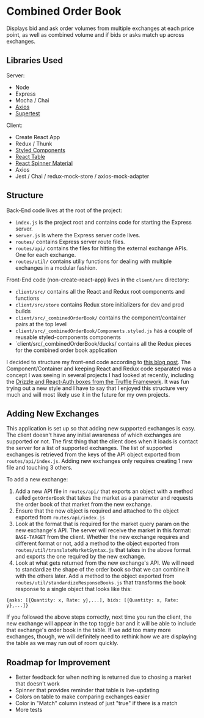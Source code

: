# Combined Order Book
Displays bid and ask order volumes from multiple exchanges at each price point, as well as combined volume and if bids or asks match up across exchanges.

## Libraries Used
Server:
- Node
- Express
- Mocha / Chai
- [Axios](https://github.com/axios/axios)
- [Supertest](https://github.com/visionmedia/supertest)

Client:
- Create React App
- Redux / Thunk
- [Styled Components](https://www.styled-components.com/)
- [React Table](https://github.com/react-tools/react-table)
- [React Spinner Material](https://github.com/icarus-sullivan/react-spinner-material)
- Axios
- Jest / Chai / redux-mock-store / axios-mock-adapter

## Structure
Back-End code lives at the root of the project:
- `index.js` is the project root and contains code for starting the Express server.
- `server.js` is where the Express server code lives.
- `routes/` contains Express server route files.
- `routes/api/` contains the files for hitting the external exchange APIs. One for each exchange.
- `routes/util/` contains utiliy functions for dealing with multiple exchanges in a modular fashion.

Front-End code (non-create-react-app) lives in the `client/src` directory:
- `client/src/` contains all the React and Redux root components and functions
- `client/src/store` contains Redux store initializers for dev and prod builds
- `client/src/_combinedOrderBook/` contains the component/container pairs at the top level
- `client/src/_combinedOrderBook/Components.styled.js` has a couple of reusable styled-components components
- `client/src/_combinedOrderBook/ducks/ contains all the Redux pieces for the combined order book application

I decided to structure my front-end code according to [this blog post](https://levelup.gitconnected.com/structure-your-react-redux-project-for-scalability-and-maintainability-618ad82e32b7). The Component/Container and keeping React and Redux code separated was a concept I was seeing in several projects I had looked at recently, including the [Drizzle and React-Auth boxes from the Truffle Framework](http://truffleframework.com/boxes/). It was fun trying out a new style and I have to say that I enjoyed this structure very much and will most likely use it in the future for my own projects.

## Adding New Exchanges
This application is set up so that adding new supported exchanges is easy. The client doesn't have any initial awareness of which exchanges are supported or not. The first thing that the client does when it loads is contact the server for a list of supported exchanges. The list of supported exchanges is retrieved from the keys of the API object exported from `routes/api/index.js`. Adding new exchanges only requires creating 1 new file and touching 3 others.

To add a new exchange:
1. Add a new API file in `routes/api/` that exports an object with a method called `getOrderBook` that takes the market as a parameter and requests the order book of that market from the new exchange.
2. Ensure that the new object is required and attached to the object exported from `routes/api/index.js`
3. Look at the format that is required for the market query param on the new exchange's API. The server will receive the market in this format: `BASE-TARGET` from the client. Whether the new exchange requires and different format or not, add a method to the object exported from `routes/util/translateMarketSyntax.js` that takes in the above format and exports the one required by the new exchange.
4. Look at what gets returned from the new exchange's API. We will need to standardize the shape of the order book so that we can combine it with the others later. Add a method to the object exported from `routes/util/standardizeResponseBooks.js` that transforms the book response to a single object that looks like this:
```
{asks: [{Quantity: x, Rate: y},...], bids: [{Quantity: x, Rate: y},...]}
```

If you followed the above steps correctly, next time you run the client, the new exchange will appear in the top toggle bar and it will be able to include that exchange's order book in the table. If we add too many more exchanges, though, we will definitely need to rethink how we are displaying the table as we may run out of room quickly.

## Roadmap for Improvement
- Better feedback for when nothing is returned due to chosing a market that doesn't work
- Spinner that provides reminder that table is live-updating
- Colors on table to make comparing exchanges easier
- Color in "Match" column instead of just "true" if there is a match
- More tests
